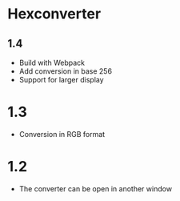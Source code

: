 # Hexconverter

## 1.4

* Build with Webpack
* Add conversion in base 256
* Support for larger display

# 1.3

* Conversion in RGB format

# 1.2

* The converter can be open in another window